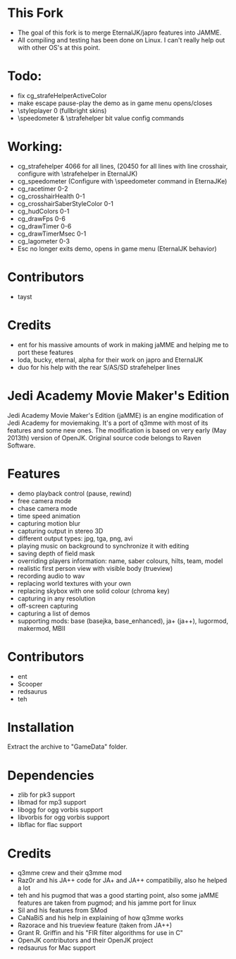 # This Fork #
- The goal of this fork is to merge EternalJK/japro features into JAMME.
- All compiling and testing has been done on Linux. I can't really help out with other OS's at this point.

# Todo: #
- fix cg_strafeHelperActiveColor 
- make escape pause-play the demo as in game menu opens/closes
- \styleplayer 0 (fullbright skins)
- \speedometer & \strafehelper bit value config commands

# Working: # 
- cg_strafehelper 4066 for all lines, (20450 for all lines with line crosshair, configure with \strafehelper in EternalJK)
- cg_speedometer (Configure with \speedometer command in EternaJKe)
- cg_racetimer 0-2
- cg_crosshairHealth 0-1
- cg_crosshairSaberStyleColor 0-1
- cg_hudColors 0-1 
- cg_drawFps 0-6
- cg_drawTimer 0-6
- cg_drawTimerMsec 0-1
- cg_lagometer 0-3
- Esc no longer exits demo, opens in game menu (EternalJK behavior)

# Contributors #
- tayst

# Credits # 
- ent for his massive amounts of work in making jaMME and helping me to port these features
- loda, bucky, eternal, alpha for their work on japro and EternalJK
- duo for his help with the rear S/AS/SD strafehelper lines

Jedi Academy Movie Maker's Edition
==================================

Jedi Academy Movie Maker's Edition (jaMME) is an engine modification of Jedi Academy for moviemaking. It's a port of q3mme with most of its features and some new ones. The modification is based on very early (May 2013th) version of OpenJK. Original source code belongs to Raven Software.

# Features #
* demo playback control (pause, rewind)
* free camera mode
* chase camera mode
* time speed animation
* capturing motion blur
* capturing output in stereo 3D
* different output types: jpg, tga, png, avi
* playing music on background to synchronize it with editing
* saving depth of field mask
* overriding players information: name, saber colours, hilts, team, model
* realistic first person view with visible body (trueview)
* recording audio to wav
* replacing world textures with your own
* replacing skybox with one solid colour (chroma key)
* capturing in any resolution
* off-screen capturing
* capturing a list of demos
* supporting mods: base (basejka, base_enhanced), ja+ (ja++), lugormod, makermod, MBII

# Contributors #
* ent
* Scooper
* redsaurus
* teh

# Installation #
Extract the archive to "GameData" folder.

# Dependencies #
* zlib for pk3 support
* libmad for mp3 support
* libogg for ogg vorbis support
* libvorbis for ogg vorbis support
* libflac for flac support

# Credits #
* q3mme crew and their q3mme mod
* Raz0r and his JA++ code for JA+ and JA++ compatibiliy, also he helped a lot
* teh and his pugmod that was a good starting point, also some jaMME features are taken from pugmod; and his jamme port for linux
* Sil and his features from SMod
* CaNaBiS and his help in explaining of how q3mme works
* Razorace and his trueview feature (taken from JA++)
* Grant R. Griffin and his "FIR filter algorithms for use in C"
* OpenJK contributors and their OpenJK project
* redsaurus for Mac support

